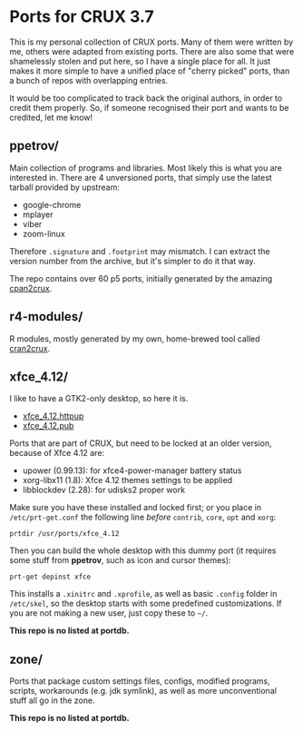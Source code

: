 # Ports for CRUX 3.7

This is my personal collection of CRUX ports. Many of them were written
by me, others were adapted from existing ports. There are also some that
were shamelessly stolen and put here, so I have a single place for all.
It just makes it more simple to have a unified place of "cherry picked"
ports, than a bunch of repos with overlapping entries.

It would be too complicated to track back the original authors, in order
to credit them properly. So, if someone recognised their port and wants
to be credited, let me know!

## ppetrov/
Main collection of programs and libraries. Most likely this is what you
are interested in. There are 4 unversioned ports, that simply use the
latest tarball provided by upstream:
* google-chrome
* mplayer
* viber
* zoom-linux

Therefore `.signature` and `.footprint` may mismatch. I can extract the
version number from the archive, but it's simpler to do it that way.

The repo contains over 60 p5 ports, initially generated by the amazing
[cpan2crux](https://www.mizrahi.com.ve/crux/ports/cpan2crux/Pkgfile).

## r4-modules/
R modules, mostly generated by my own, home-brewed tool called 
[cran2crux](https://github.com/slackalaxy/cran2crux).

## xfce_4.12/
I like to have a GTK2-only desktop, so here it is.
* [xfce_4.12.httpup](https://raw.githubusercontent.com/slackalaxy/crux-ports/main/xfce_4.12/xfce_4.12.httpup)
* [xfce_4.12.pub](https://raw.githubusercontent.com/slackalaxy/crux-ports/main/xfce_4.12/xfce_4.12.pub)

Ports that are part of CRUX, but need to be locked at an older version,
because of Xfce 4.12 are:

* upower (0.99.13): for xfce4-power-manager battery status
* xorg-libx11 (1.8): Xfce 4.12 themes settings to be applied
* libblockdev (2.28): for udisks2 proper work

Make sure you have these installed and locked first; or you place in 
`/etc/prt-get.conf` the following line *before* `contrib`, `core`, 
`opt` and `xorg`:

	prtdir /usr/ports/xfce_4.12

Then you can build the whole desktop with this dummy port (it requires
some stuff from **ppetrov**, such as icon and cursor themes):

	prt-get depinst xfce

This installs a `.xinitrc` and `.xprofile`, as well as basic `.config`
folder in `/etc/skel`, so the desktop starts with some predefined
customizations. If you are not making a new user, just copy these to
`~/`.

**This repo is no listed at portdb.**

## zone/
Ports that package custom settings files, configs, modified programs,
scripts, workarounds (e.g. jdk symlink), as well as more unconventional
stuff all go in the zone.

**This repo is no listed at portdb.**
